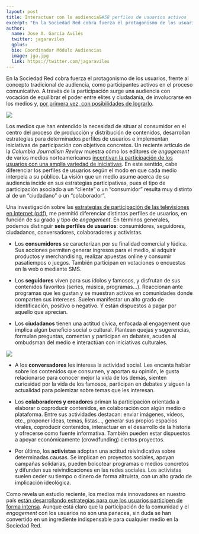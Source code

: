 ```yaml
---
layout: post
title: Interactuar con la audiencia&#58 perfiles de usuarios activos
excerpt: "En la Sociedad Red cobra fuerza el protagonismo de los usuarios, frente al concepto tradicional de audiencia, como participantes activos en el proceso comunicativo. A través de la participación surge una audiencia con vocación de equilibrar el poder entre elites y ciudadanía,  de involucrarse en los medios y, por primera vez, con posibilidades de lograrlo."
author:
  name: Jose A. García Avilés
  twitter: jagaraviles
  gplus:  
  bio: Coordinador Módulo Audiencias
  image: jga.jpg
  link: https://twitter.com/jagaraviles
---
```

En la Sociedad Red cobra fuerza el protagonismo de los usuarios, frente al concepto tradicional de audiencia, como participantes activos en el proceso comunicativo. A través de la participación surge una audiencia con vocación de equilibrar el poder entre elites y ciudadanía,  de involucrarse en los medios y, [por primera vez, con posibilidades de lograrlo](http://mip.umh.es/blog/2015/04/24/comunicar-sociedad-red/).

![](https://dl.dropboxusercontent.com/u/3578704/shots/perfiles%20audiencia%20multiplataforma.jpg)

Los medios que han entendido la necesidad de situar al consumidor en el centro del proceso de producción y distribución de contenidos, desarrollan estrategias para determinados perfiles de usuarios e implementan iniciativas de participación con objetivos concretos. Un reciente artículo de la _Columbia Journalism Review_ muestra cómo los editores de _engagement_ de varios medios norteamericanos [incentivan la participación de los usuarios con una amplia variedad de iniciativas](http://www.cjr.org/analysis/before_many_americans_had_awoken.php). En este sentido, cabe diferenciar los perfiles de usuarios según el modo en que cada medio interpela a su público. La visión que un medio asume acerca de su audiencia incide en sus estrategias participativas, pues el tipo de participación asociado a un “cliente” o un “consumidor” resulta muy distinto al de un “ciudadano” o un “colaborador”.

Una investigación sobre las [estrategias de participación de las televisiones en Internet (pdf)](https://www.academia.edu/5208045/Dimensiones_y_tipolog%C3%ADa_de_las_actividades_de_participaci%C3%B3n_de_la_audiencia_en_la_televisi%C3%B3n_p%C3%BAblica_2011_AMBITOS._Revista_internacional_de_comunicaci%C3%B3n_20_175-195), me permitió diferenciar distintos perfiles de usuarios, en función de su grado y tipo de _engagement_. En términos generales, podemos distinguir **seis perfiles de usuarios**: consumidores, seguidores, ciudadanos, conversadores, colaboradores y activistas.

- Los **consumidores** se caracterizan por su finalidad comercial y lúdica. Sus acciones permiten generar ingresos para el medio, al adquirir productos y merchandising, realizar apuestas online y consumir pasatiempos o juegos. También participan en votaciones o encuestas en la web o mediante SMS.

- Los **seguidores** viven para sus ídolos y famosos, y disfrutan de sus contenidos favoritos (series, música, programas…). Reaccionan ante programas que les gustan y se muestran activos en comunidades donde comparten sus intereses. Suelen manifestar un alto grado de identificación, positivo o negativo. Y están dispuestos a pagar por aquello que aprecian.

- Los **ciudadanos** tienen una actitud cívica, enfocada al engagement que implica algún beneficio social o cultural. Plantean quejas y sugerencias, formulan preguntas, comentan y participan en debates, acuden al ombudsman del medio e interactúan con iniciativas culturales.

![](https://dl.dropboxusercontent.com/u/3578704/shots/Know-your-taregt-audience.jpg)

- A los **conversadores** les interesa la actividad social. Les encanta hablar sobre los contenidos que consumen, y aportan su opinión, le gusta relacionarse para conocer mejor la vida de los demás, sienten curiosidad por la vida de los famosos, participan en debates y siguen la actualidad para polemizar sobre temas que les interesan.

- Los **colaboradores y creadores** priman la participación orientada a elaborar o coproducir contenidos, en colaboración con algún medio o plataforma. Entre sus actividades destacan: enviar imágenes, vídeos, etc., proponer ideas, temas, listas…, generar sus propios espacios virales, coproducir contenidos, interactuar en el desarrollo de la historia y ofrecerse como fuente informativa. También pueden estar dispuestos a apoyar económicamente (crowdfunding) ciertos proyectos.

- Por último, los **activistas** adoptan una actitud reivindicativa sobre determinadas causas. Se implican en proyectos sociales, apoyan campañas solidarias, pueden boicotear programas o medios concretos y difunden sus reivindicaciones en las redes sociales. Los activistas suelen ceder su tiempo o dinero de forma altruista, con un alto grado de implicación ideológica.

Como revela un estudio reciente, los medios más innovadores en nuestro país [están desarrollando estrategias para que los usuarios participen de forma intensa](http://mip.umh.es/blog/2015/06/14/ranking-innovacion-engagement/). Aunque está claro que la participación de la comunidad y el _engagement_ con los usuarios no son una panacea, sin duda se han convertido en un ingrediente indispensable para cualquier medio en la Sociedad Red.